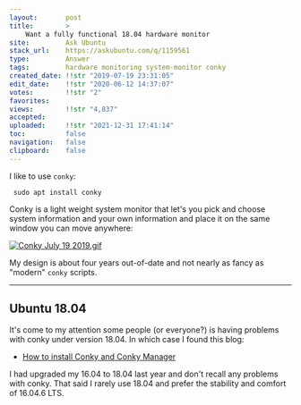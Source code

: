 ```yaml
---
layout:       post
title:        >
    Want a fully functional 18.04 hardware monitor
site:         Ask Ubuntu
stack_url:    https://askubuntu.com/q/1159561
type:         Answer
tags:         hardware monitoring system-monitor conky
created_date: !!str "2019-07-19 23:31:05"
edit_date:    !!str "2020-06-12 14:37:07"
votes:        !!str "2"
favorites:    
views:        !!str "4,837"
accepted:     
uploaded:     !!str "2021-12-31 17:41:14"
toc:          false
navigation:   false
clipboard:    false
---
```


I like to use `conky`:

``` 
 sudo apt install conky

```

Conky is a light weight system monitor that let's you pick and choose system information and your own information and place it on the same window you can move anywhere:

[![Conky July 19 2019.gif][1]][1]

My design is about four years out-of-date and not nearly as fancy as "modern" `conky` scripts.


----------

## Ubuntu 18.04

It's come to my attention some people (or everyone?) is having problems with conky under version 18.04. In which case I found this blog:

- [How to install Conky and Conky Manager](https://www.fosslicious.com/2018/05/how-to-install-conky-and-conky-manager.html)

I had upgraded my 16.04 to 18.04 last year and don't recall any problems with conky. That said I rarely use 18.04 and prefer the stability and comfort of 16.04.6 LTS.

  [1]: https://i.stack.imgur.com/pe0Tj.gif
